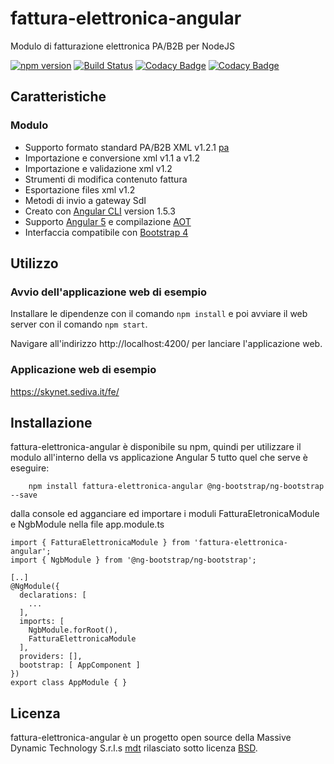 # fattura-elettronica-angular
Modulo di fatturazione elettronica PA/B2B per NodeJS

[![npm version](https://badge.fury.io/js/fattura-elettronica-angular.svg)](https://badge.fury.io/js/fattura-elettronica-angular)
[![Build Status](https://travis-ci.org/massivex/fattura-elettronica-angular.svg?branch=master)](https://travis-ci.org/massivex/fattura-elettronica-angular)
[![Codacy Badge](https://api.codacy.com/project/badge/Grade/8e8cb30096654962bc46d8f19669d73f)](https://www.codacy.com/app/massivex/fattura-elettronica-angular?utm_source=github.com&amp;utm_medium=referral&amp;utm_content=massivex/fattura-elettronica-angular&amp;utm_campaign=Badge_Grade)
[![Codacy Badge](https://api.codacy.com/project/badge/Coverage/8e8cb30096654962bc46d8f19669d73f)](https://www.codacy.com/app/massivex/fattura-elettronica-angular?utm_source=github.com&amp;utm_medium=referral&amp;utm_content=massivex/fattura-elettronica-angular&amp;utm_campaign=Badge_Coverage)

## Caratteristiche
### Modulo
- Supporto formato standard PA/B2B XML v1.2.1 [pa]
- Importazione e conversione xml v1.1 a v1.2
- Importazione e validazione xml v1.2
- Strumenti di modifica contenuto fattura
- Esportazione files xml v1.2
- Metodi di invio a gateway SdI
- Creato con [Angular CLI](https://github.com/angular/angular-cli) version 1.5.3
- Supporto [Angular 5](https://angular.io/) e compilazione [AOT](https://angular.io/guide/aot-compiler)
- Interfaccia compatibile con [Bootstrap 4](https://getbootstrap.com/)

## Utilizzo
### Avvio dell'applicazione web di esempio
Installare le dipendenze con il comando `npm install` e poi avviare il web server con il comando `npm start`.

Navigare all'indirizzo http://localhost:4200/ per lanciare l'applicazione web.

### Applicazione web di esempio
https://skynet.sediva.it/fe/

## Installazione
fattura-elettronica-angular è disponibile su npm, quindi per utilizzare il modulo all'interno della vs applicazione Angular 5 tutto quel che serve è eseguire:
```
	npm install fattura-elettronica-angular @ng-bootstrap/ng-bootstrap --save
```
dalla console ed agganciare ed importare i moduli FatturaEletronicaModule e NgbModule nella file app.module.ts
```
import { FatturaElettronicaModule } from 'fattura-elettronica-angular';
import { NgbModule } from '@ng-bootstrap/ng-bootstrap';

[..]
@NgModule({
  declarations: [
    ...
  ],
  imports: [	
    NgbModule.forRoot(),
    FatturaElettronicaModule
  ],
  providers: [],
  bootstrap: [ AppComponent ]
})
export class AppModule { }

```

## Licenza
fattura-elettronica-angular è un progetto open source della Massive Dynamic Technology S.r.l.s [mdt] rilasciato sotto licenza [BSD][bsd].

[pa]: http://www.fatturapa.gov.it/export/fatturazione/sdi/Specifiche_tecniche_del_formato_FatturaPA_v1.2.1.pdf 
[bsd]: http://github.com/massivex/fattura-elettronica-angular/blob/master/LICENSE
[mdt]: http://www.massivex.it/
[npm]: https://www.nuget.org/packages/fattura-elettronica-angular/

